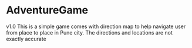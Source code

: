# AdventureGame
v1.0
This is a simple game comes with direction map to help navigate user from place to place in Pune city.
The directions and locations are not exactly accurate
